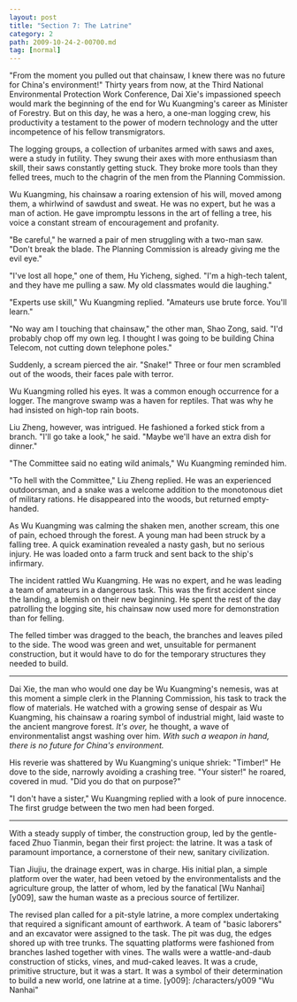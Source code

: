 ```yaml
---
layout: post
title: "Section 7: The Latrine"
category: 2
path: 2009-10-24-2-00700.md
tag: [normal]
---
```


"From the moment you pulled out that chainsaw, I knew there was no future for China's environment!" Thirty years from now, at the Third National Environmental Protection Work Conference, Dai Xie's impassioned speech would mark the beginning of the end for Wu Kuangming's career as Minister of Forestry. But on this day, he was a hero, a one-man logging crew, his productivity a testament to the power of modern technology and the utter incompetence of his fellow transmigrators.

The logging groups, a collection of urbanites armed with saws and axes, were a study in futility. They swung their axes with more enthusiasm than skill, their saws constantly getting stuck. They broke more tools than they felled trees, much to the chagrin of the men from the Planning Commission.

Wu Kuangming, his chainsaw a roaring extension of his will, moved among them, a whirlwind of sawdust and sweat. He was no expert, but he was a man of action. He gave impromptu lessons in the art of felling a tree, his voice a constant stream of encouragement and profanity.

"Be careful," he warned a pair of men struggling with a two-man saw. "Don't break the blade. The Planning Commission is already giving me the evil eye."

"I've lost all hope," one of them, Hu Yicheng, sighed. "I'm a high-tech talent, and they have me pulling a saw. My old classmates would die laughing."

"Experts use skill," Wu Kuangming replied. "Amateurs use brute force. You'll learn."

"No way am I touching that chainsaw," the other man, Shao Zong, said. "I'd probably chop off my own leg. I thought I was going to be building China Telecom, not cutting down telephone poles."

Suddenly, a scream pierced the air. "Snake!" Three or four men scrambled out of the woods, their faces pale with terror.

Wu Kuangming rolled his eyes. It was a common enough occurrence for a logger. The mangrove swamp was a haven for reptiles. That was why he had insisted on high-top rain boots.

Liu Zheng, however, was intrigued. He fashioned a forked stick from a branch. "I'll go take a look," he said. "Maybe we'll have an extra dish for dinner."

"The Committee said no eating wild animals," Wu Kuangming reminded him.

"To hell with the Committee," Liu Zheng replied. He was an experienced outdoorsman, and a snake was a welcome addition to the monotonous diet of military rations. He disappeared into the woods, but returned empty-handed.

As Wu Kuangming was calming the shaken men, another scream, this one of pain, echoed through the forest. A young man had been struck by a falling tree. A quick examination revealed a nasty gash, but no serious injury. He was loaded onto a farm truck and sent back to the ship's infirmary.

The incident rattled Wu Kuangming. He was no expert, and he was leading a team of amateurs in a dangerous task. This was the first accident since the landing, a blemish on their new beginning. He spent the rest of the day patrolling the logging site, his chainsaw now used more for demonstration than for felling.

The felled timber was dragged to the beach, the branches and leaves piled to the side. The wood was green and wet, unsuitable for permanent construction, but it would have to do for the temporary structures they needed to build.

***

Dai Xie, the man who would one day be Wu Kuangming's nemesis, was at this moment a simple clerk in the Planning Commission, his task to track the flow of materials. He watched with a growing sense of despair as Wu Kuangming, his chainsaw a roaring symbol of industrial might, laid waste to the ancient mangrove forest. *It's over,* he thought, a wave of environmentalist angst washing over him. *With such a weapon in hand, there is no future for China's environment.*

His reverie was shattered by Wu Kuangming's unique shriek: "Timber!" He dove to the side, narrowly avoiding a crashing tree. "Your sister!" he roared, covered in mud. "Did you do that on purpose?"

"I don't have a sister," Wu Kuangming replied with a look of pure innocence. The first grudge between the two men had been forged.

***

With a steady supply of timber, the construction group, led by the gentle-faced Zhuo Tianmin, began their first project: the latrine. It was a task of paramount importance, a cornerstone of their new, sanitary civilization.

Tian Jiujiu, the drainage expert, was in charge. His initial plan, a simple platform over the water, had been vetoed by the environmentalists and the agriculture group, the latter of whom, led by the fanatical [Wu Nanhai][y009], saw the human waste as a precious source of fertilizer.

The revised plan called for a pit-style latrine, a more complex undertaking that required a significant amount of earthwork. A team of "basic laborers" and an excavator were assigned to the task. The pit was dug, the edges shored up with tree trunks. The squatting platforms were fashioned from branches lashed together with vines. The walls were a wattle-and-daub construction of sticks, vines, and mud-caked leaves. It was a crude, primitive structure, but it was a start. It was a symbol of their determination to build a new world, one latrine at a time.
[y009]: /characters/y009 "Wu Nanhai"